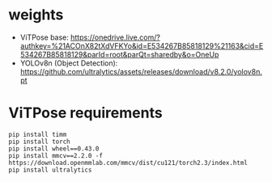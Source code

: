 # weights
- ViTPose base: https://onedrive.live.com/?authkey=%21ACOnX82tXdVFKYo&id=E534267B85818129%21163&cid=E534267B85818129&parId=root&parQt=sharedby&o=OneUp
- YOLOv8n (Object Detection): https://github.com/ultralytics/assets/releases/download/v8.2.0/yolov8n.pt


# ViTPose requirements
```
pip install timm
pip install torch
pip install wheel==0.43.0
pip install mmcv==2.2.0 -f https://download.openmmlab.com/mmcv/dist/cu121/torch2.3/index.html
pip install ultralytics
```